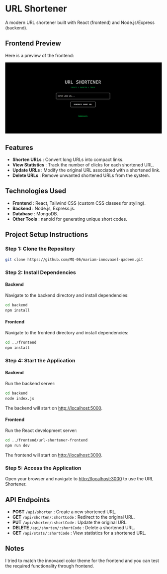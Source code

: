 # URL Shortener

A modern URL shortener built with React (frontend) and Node.js/Express (backend).

## Frontend Preview

Here is a preview of the frontend:

![Frontend Screenshot](./project.png)


## Features
- **Shorten URLs** : Convert long URLs into compact links.
- **View Statistics** : Track the number of clicks for each shortened URL.
- **Update URLs** : Modify the original URL associated with a shortened link.
- **Delete URLs** : Remove unwanted shortened URLs from the system.


## Technologies Used
- **Frontend** : React, Tailwind CSS (custom CSS classes for styling).
- **Backend** : Node.js, Express.js.
- **Database** : MongoDB.
- **Other Tools** : nanoid for generating unique short codes.

## Project Setup Instructions

### Step 1: Clone the Repository
```bash
git clone https://github.com/MQ-06/mariam-innovaxel-qadeem.git
```

### Step 2: Install Dependencies
#### Backend
Navigate to the backend directory and install dependencies:
```bash
cd backend
npm install
```

#### Frontend
Navigate to the frontend directory and install dependencies:
```bash
cd ../frontend
npm install
```

### Step 4: Start the Application
#### Backend
Run the backend server:
```bash
cd backend
node index.js
```
The backend will start on [http://localhost:5000](http://localhost:5000).

#### Frontend
Run the React development server:
```bash
cd ../frontend/url-shortener-frontend
npm run dev
```
The frontend will start on [http://localhost:3000](http://localhost:3000).

### Step 5: Access the Application
Open your browser and navigate to [http://localhost:3000](http://localhost:3000) to use the URL Shortener.

## API Endpoints
- **POST** `/api/shorten` : Create a new shortened URL.
- **GET** `/api/shorten/:shortCode` : Redirect to the original URL.
- **PUT** `/api/shorten/:shortCode` : Update the original URL.
- **DELETE** `/api/shorten/:shortCode` : Delete a shortened URL.
- **GET** `/api/stats/:shortCode` : View statistics for a shortened URL.

## Notes
I tried to match the innovaxel color theme for the frontend and you can test the required functionality through frontend.

